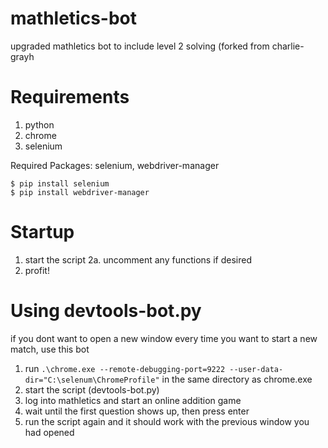 # mathletics-bot
upgraded mathletics bot to include level 2 solving (forked from charlie-grayh

# Requirements
1. python
2. chrome
3. selenium

Required Packages: selenium, webdriver-manager
``` 
$ pip install selenium
$ pip install webdriver-manager
``` 

# Startup

1. start the script
2a. uncomment any functions if desired
2. profit!

# Using devtools-bot.py

if you dont want to open a new window every time you want to start a new match, use this bot

1. run `.\chrome.exe --remote-debugging-port=9222 --user-data-dir="C:\selenum\ChromeProfile"` in the same directory as chrome.exe
2. start the script (devtools-bot.py)
3. log into mathletics and start an online addition game
4. wait until the first question shows up, then press enter
5. run the script again and it should work with the previous window you had opened
